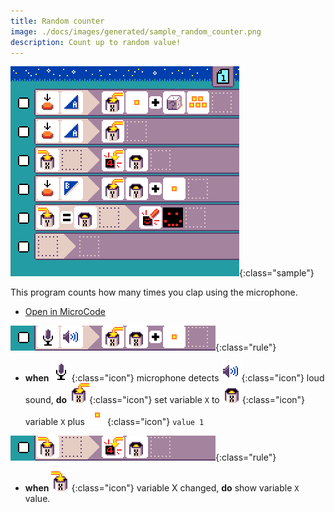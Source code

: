 ```yaml
---
title: Random counter
image: ./docs/images/generated/sample_random_counter.png
description: Count up to random value!
---
```


![random counter program](../images/generated/sample_random_counter.png){:class="sample"}

This program counts how many times you clap using the microphone.

-   [Open in MicroCode](/microcode/#H4sIALqMYmMAAz2OyQ6CMBRFf0nEIV1KQ7ANhWALVHYqYlpBTYAwfL2Pgq5uTt67w32g3a1Cr8xLKqI/e1IeVFg2oGRRBlqreHwoyTsVcbJLB+qEsWv4pAx7TMSGxXwPmHYcooDFWUm5qqFHQP4V8rYRp7mPqWP46fYMGw5mXg3MhezJY1t5wfv/liKxkH+ELVOn3aAll0++36/5wXSdSTpeUtQS/Va5Jm2AN33IKfoCQYD9p/AAAAA=)

![when shake detected, increment variable X](../images/generated/sample_clap_counter_page_1_rule_1.png){:class="rule"}

-   **when** ![microphone](../images/generated/icon_S8.png){:class="icon"} microphone detects ![loud](../images/generated/icon_F15.png){:class="icon"} loud sound, **do** ![set variable X](../images/generated/icon_A9A.png){:class="icon"} set variable `X` to ![get variable X](../images/generated/icon_M20A.png){:class="icon"} variable `X` plus ![value 1](../images/generated/icon_M6.png){:class="icon"} `value 1`

![when variable X changed, show variable X](../images/generated/sample_clap_counter_page_1_rule_2.png){:class="rule"}

-   **when** ![variable X changed, show variable X  alue](../images/generated/icon_S9A.png){:class="icon"} variable X changed, **do** show variable `X` value.

